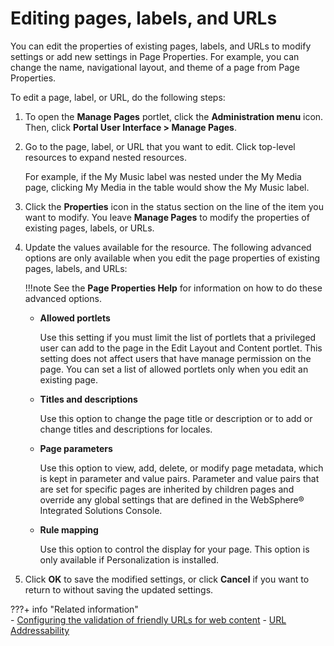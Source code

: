 # Editing pages, labels, and URLs

You can edit the properties of existing pages, labels, and URLs to modify settings or add new settings in Page Properties. For example, you can change the name, navigational layout, and theme of a page from Page Properties.

To edit a page, label, or URL, do the following steps:

1.  To open the **Manage Pages** portlet, click the **Administration menu** icon. Then, click **Portal User Interface > Manage Pages**.

2.  Go to the page, label, or URL that you want to edit. Click top-level resources to expand nested resources.

    For example, if the My Music label was nested under the My Media page, clicking My Media in the table would show the My Music label.

3.  Click the **Properties** icon in the status section on the line of the item you want to modify. You leave **Manage Pages** to modify the properties of existing pages, labels, or URLs.

4.  Update the values available for the resource. The following advanced options are only available when you edit the page properties of existing pages, labels, and URLs:

    !!!note
        See the **Page Properties Help** for information on how to do these advanced options.

    -   **Allowed portlets**

        Use this setting if you must limit the list of portlets that a privileged user can add to the page in the Edit Layout and Content portlet. This setting does not affect users that have manage permission on the page. You can set a list of allowed portlets only when you edit an existing page.

    -   **Titles and descriptions**

        Use this option to change the page title or description or to add or change titles and descriptions for locales.

    -   **Page parameters**

        Use this option to view, add, delete, or modify page metadata, which is kept in parameter and value pairs. Parameter and value pairs that are set for specific pages are inherited by children pages and override any global settings that are defined in the WebSphere® Integrated Solutions Console.

    -   **Rule mapping**

        Use this option to control the display for your page. This option is only available if Personalization is installed.

5.  Click **OK** to save the modified settings, or click **Cancel** if you want to return to without saving the updated settings.


???+ info "Related information"  
    -   [Configuring the validation of friendly URLs for web content](../../../../../../manage_content/wcm_delivery/deliver_webcontent_on_dx/customizing_content/friendlyurl_wcmviewer/validate_friendlyurl/configure_validate_friendly_urls.md)
    - [URL Addressability](../../../../../../build_sites/create_sites/url_addressing/index.md)

